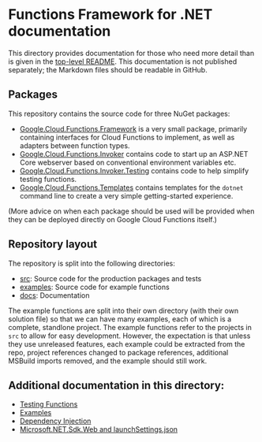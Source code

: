 # Functions Framework for .NET documentation

This directory provides documentation for those who need more detail
than is given in the [top-level README](../README.md). This
documentation is not published separately; the Markdown files should
be readable in GitHub.

## Packages

This repository contains the source code for three NuGet packages:

- [Google.Cloud.Functions.Framework](https://www.nuget.org/packages/Google.Cloud.Functions.Framework)
  is a very small package, primarily containing interfaces for Cloud
  Functions to implement, as well as adapters between function types.
- [Google.Cloud.Functions.Invoker](https://www.nuget.org/packages/Google.Cloud.Functions.Invoker)
  contains code to start up an ASP.NET Core webserver based on
  conventional environment variables etc.
- [Google.Cloud.Functions.Invoker.Testing](https://www.nuget.org/packages/Google.Cloud.Functions.Invoker.Testing)
  contains code to help simplify testing functions.
- [Google.Cloud.Functions.Templates](https://www.nuget.org/packages/Google.Cloud.Functions.Templates)
  contains templates for the `dotnet` command line to create a very
  simple getting-started experience.

(More advice on when each package should be used will be provided
when they can be deployed directly on Google Cloud Functions itself.)

## Repository layout

The repository is split into the following directories:

- [src](../src): Source code for the production packages and tests
- [examples](../examples): Source code for example functions
- [docs](.): Documentation

The example functions are split into their own directory (with their
own solution file) so that we can have many examples, each of which
is a complete, standlone project. The example functions refer to the
projects in `src` to allow for easy development. However, the expectation
is that unless they use unreleased features, each example could be
extracted from the repo, project references changed to package
references, additional MSBuild imports removed, and the example should still work.

## Additional documentation in this directory:

- [Testing Functions](testing.md)
- [Examples](examples.md)
- [Dependency Injection](dependency-injection.md)
- [Microsoft.NET.Sdk.Web and launchSettings.json](launch-settings.md)
